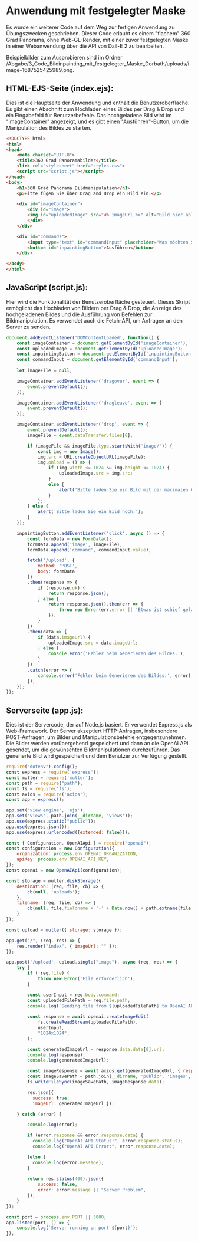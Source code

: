 # Anwendung mit festgelegter Maske

Es wurde ein weiterer Code auf dem Weg zur fertigen Anwendung zu Übungszwecken geschrieben. Dieser Code erlaubt es einem "flachem" 360 Grad Panorama, ohne Web-GL-Render, mit einer zuvor festgelegten Maske in einer Webanwendung über die API von Dall-E 2 zu bearbeiten.

Beispielbilder zum Ausprobieren sind im Ordner /Abgabe/3_Code_Bildinpainting_mit_festgelegter_Maske_Dorbath/uploads/image-1687525425989.png.

## HTML-EJS-Seite (index.ejs): 
Dies ist die Hauptseite der Anwendung und enthält die Benutzeroberfläche. Es gibt einen Abschnitt zum Hochladen eines Bildes per Drag & Drop und ein Eingabefeld für Benutzerbefehle. Das hochgeladene Bild wird im "imageContainer" angezeigt, und es gibt einen "Ausführen"-Button, um die Manipulation des Bildes zu starten.

```html
<!DOCTYPE html>
<html>
<head>
    <meta charset="UTF-8">
    <title>360 Grad Panoramabilder</title>
    <link rel="stylesheet" href="styles.css">
    <script src="script.js"></script>
</head>
<body>
    <h1>360 Grad Panorama Bildmanipulation</h1>
    <p>Bitte fügen Sie über Drag and Drop ein Bild ein.</p>

    <div id="imageContainer">
        <div id="image">
        <img id="uploadedImage" src="<% imageUrl %>" alt="Bild hier ablegen"></img>
        </div>
    </div>

    <div id="commands">
        <input type="text" id="commandInput" placeholder="Was möchten Sie verändern?...">
        <button id="inpaintingButton">Ausführen</button>
    </div>

</body>
</html>
```

## JavaScript (script.js):
Hier wird die Funktionalität der Benutzeroberfläche gesteuert. Dieses Skript ermöglicht das Hochladen von Bildern per Drag & Drop, die Anzeige des hochgeladenen Bildes und die Ausführung von Befehlen zur Bildmanipulation. Es verwendet auch die Fetch-API, um Anfragen an den Server zu senden.

```javascript
document.addEventListener('DOMContentLoaded', function() {
    const imageContainer = document.getElementById('imageContainer');
    const uploadedImage = document.getElementById('uploadedImage');
    const inpaintingButton = document.getElementById('inpaintingButton');
    const commandInput = document.getElementById('commandInput');
    
    let imageFile = null;

    imageContainer.addEventListener('dragover', event => {
        event.preventDefault();
    });

    imageContainer.addEventListener('dragleave', event => {
        event.preventDefault();
    });

    imageContainer.addEventListener('drop', event => {
        event.preventDefault();
        imageFile = event.dataTransfer.files[0];

        if (imageFile && imageFile.type.startsWith('image/')) {
            const img = new Image();
            img.src = URL.createObjectURL(imageFile);
            img.onload = () => {
                if (img.width <= 1024 && img.height <= 1024) {
                    uploadedImage.src = img.src;
                } 
                else {
                    alert('Bitte laden Sie ein Bild mit der maximalen Größe von 1024 x 1024 hoch.');
                }
            };
        } else {
            alert('Bitte laden Sie ein Bild hoch.');
        }
    });

    inpaintingButton.addEventListener('click', async () => {
        const formData = new FormData();
        formData.append('image', imageFile);
        formData.append('command', commandInput.value);

        fetch('/upload', {
            method: 'POST',
            body: formData
        })
        .then(response => {
            if (response.ok) {
                return response.json();
            } else {
                return response.json().then(err => {
                    throw new Error(err.error || 'Etwas ist schief gelaufen.');
                });
            }
        })
        .then(data => {
            if (data.imageUrl) {
                uploadedImage.src = data.imageUrl;
            } else {
                console.error('Fehler beim Generieren des Bildes.');
            }
        })
        .catch(error => {
            console.error('Fehler beim Generieren des Bildes:', error);
        });
    });
});
```
## Serverseite (app.js):
Dies ist der Servercode, der auf Node.js basiert. Er verwendet Express.js als Web-Framework. Der Server akzeptiert HTTP-Anfragen, insbesondere POST-Anfragen, um Bilder und Manipulationsbefehle entgegenzunehmen. Die Bilder werden vorübergehend gespeichert und dann an die OpenAI API gesendet, um die gewünschten Bildmanipulationen durchzuführen. Das generierte Bild wird gespeichert und dem Benutzer zur Verfügung gestellt.


```javascript
require("dotenv").config();
const express = require('express');
const multer = require('multer');
const path = require("path");
const fs = require('fs');
const axios = require('axios');
const app = express();

app.set('view engine', 'ejs');
app.set('views', path.join(__dirname, 'views'));
app.use(express.static("public"));
app.use(express.json());
app.use(express.urlencoded({extended: false}));

const { Configuration, OpenAIApi } = require("openai");
const configuration = new Configuration({
    organization: process.env.OPENAI_ORGANIZATION,
    apiKey: process.env.OPENAI_API_KEY,
});
const openai = new OpenAIApi(configuration);

const storage = multer.diskStorage({
    destination: (req, file, cb) => {
        cb(null, 'uploads');
    },
    filename: (req, file, cb) => {
        cb(null, file.fieldname + '-' + Date.now() + path.extname(file.originalname));
    }
});

const upload = multer({ storage: storage });

app.get("/", (req, res) => {
    res.render("index", { imageUrl: "" });
});

app.post('/upload', upload.single("image"), async (req, res) => {
    try {
        if (!req.file) {
            throw new Error('File erforderlich');
        }

        const userInput = req.body.command;
        const uploadedFilePath = req.file.path;
        console.log(`Sending file from ${uploadedFilePath} to OpenAI API`);
       
        const response = await openai.createImageEdit(
            fs.createReadStream(uploadedFilePath),
            userInput,
            "1024x1024",
        );

        const generatedImageUrl = response.data.data[0].url;
        console.log(response);
        console.log(generatedImageUrl);

        const imageResponse = await axios.get(generatedImageUrl, { responseType: 'arraybuffer' });
        const imageSavePath = path.join(__dirname, 'public', 'images', Date.now() + '-' + 'generatedImage.png');
        fs.writeFileSync(imageSavePath, imageResponse.data);

        res.json({ 
          success: true,
          imageUrl: generatedImageUrl });

    } catch (error) {

        console.log(error);

        if (error.response && error.response.data) {
          console.log("OpenAI API Status:", error.response.status);
          console.log("OpenAI API Error:", error.response.data);

        }else {
          console.log(error.message);
        }
        
        return res.status(400).json({
            success: false,
            error: error.message || "Server Problem",
        });
    }
});

const port = process.env.PORT || 3000;
app.listen(port, () => {
    console.log(`Server running on port ${port}`);
});
```
